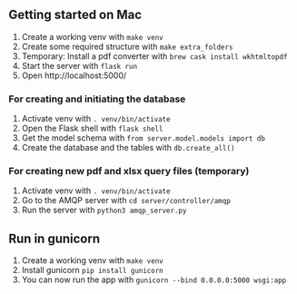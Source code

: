 ## Getting started on Mac
1. Create a working venv with `make venv`
2. Create some required structure with `make extra_folders`
3. Temporary: Install a pdf converter with `brew cask install wkhtmltopdf`
4. Start the server with `flask run`
5. Open http://localhost:5000/ 

### For creating and initiating the database
1. Activate venv with `. venv/bin/activate`
2. Open the Flask shell with `flask shell`
3. Get the model schema with `from server.model.models import db`
4. Create the database and the tables with `db.create_all()`

### For creating new pdf and xlsx query files (temporary) 
1. Activate venv with `. venv/bin/activate`
2. Go to the AMQP server with `cd server/controller/amqp`
3. Run the server with `python3 amqp_server.py`

## Run in gunicorn
1. Create a working venv with `make venv`
2. Install gunicorn `pip install gunicorn`
2. You can now run the app with `gunicorn --bind 0.0.0.0:5000 wsgi:app`

